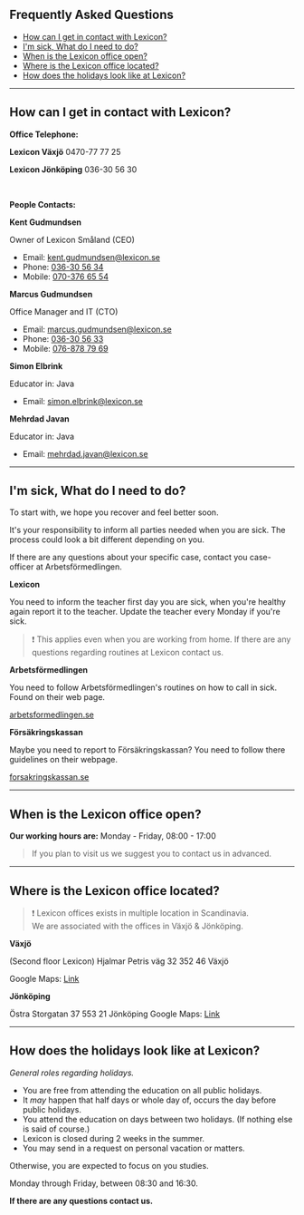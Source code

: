 ## Frequently Asked Questions

- [How can I get in contact with Lexicon?](#how-can-i-get-in-contact-with-lexicon)
- [I'm sick, What do I need to do?](#im-sick-what-do-i-need-to-do)
- [When is the Lexicon office open?](#when-is-the-lexicon-office-open)
- [Where is the Lexicon office located?](#where-is-the-lexicon-office-located)
- [How does the holidays look like at Lexicon?](#how-does-the-holidays-look-like-at-lexicon)



---
## How can I get in contact with Lexicon?

  

**Office Telephone:**

**Lexicon Växjö**
0470-77 77 25

**Lexicon Jönköping**
036-30 56 30

<br>

**People Contacts:**

**Kent Gudmundsen**

Owner of Lexicon Småland (CEO)

*   Email: [kent.gudmundsen@lexicon.se](mailto:kent.gudmundsen@lexicon.se)
*   Phone: [036-30 56 34](tel:036305634)
*   Mobile: [070-376 65 54](tel:0703766554)

  

**Marcus Gudmundsen**

Office Manager and IT (CTO)

*   Email: [marcus.gudmundsen@lexicon.se](mailto:marcus.gudmundsen@lexicon.se)
*   Phone: [036-30 56 33](tel:036305633)
*   Mobile: [076-878 79 69](tel:0768787969)

  

**Simon Elbrink**

Educator in: Java

*   Email: [simon.elbrink@lexicon.se](mailto:simon.elbrink@lexicon.se)

  

**Mehrdad Javan**

Educator in: Java

*   Email: [mehrdad.javan@lexicon.se](mailto:mehrdad.javan@lexicon.se)

  

* * *

## I'm sick, What do I need to do?

To start with, we hope you recover and feel better soon.

It's your responsibility to inform all parties needed when you are sick. The process could look a bit different depending on you.

If there are any questions about your specific case, contact you case-officer at Arbetsförmedlingen.

  

**Lexicon**

You need to inform the teacher first day you are sick, when you're healthy again report it to the teacher. Update the teacher every Monday if you're sick.

> ❗ This applies even when you are working from home. If there are any questions regarding routines at Lexicon contact us.

  

**Arbetsförmedlingen**

You need to follow Arbetsförmedlingen's routines on how to call in sick. Found on their web page.

[arbetsformedlingen.se](https://arbetsformedlingen.se/other-languages/english-engelska/extra-stod/ersattning-och-franvaro/nar-du-deltar-i-ett-program)



**Försäkringskassan**

Maybe you need to report to Försäkringskassan? You need to follow there guidelines on their webpage.

[forsakringskassan.se](https://www.forsakringskassan.se/english)

  

* * *

## When is the Lexicon office open?

**Our working hours are:**
Monday - Friday, 08:00 - 17:00

> If you plan to visit us we suggest you to contact us in advanced.

  

* * *

## Where is the Lexicon office located?

> ❗ Lexicon offices exists in multiple location in Scandinavia.  
> We are associated with the offices in Växjö & Jönköping.

  

**Växjö**

(Second floor Lexicon)
Hjalmar Petris väg 32
352 46 Växjö

Google Maps: [Link](https://goo.gl/maps/tWtj4YQ1RwBzBg2d6)

  

**Jönköping**

Östra Storgatan 37
553 21 Jönköping
Google Maps: [Link](https://goo.gl/maps/TVpQuSewEMM6oBiq6)

  

* * *

  

## How does the holidays look like at Lexicon?

_General roles regarding holidays._

*   You are free from attending the education on all public holidays.
*   It _may_ happen that half days or whole day of, occurs the day before public holidays.
*   You attend the education on days between two holidays. (If nothing else is said of course.)
*   Lexicon is closed during 2 weeks in the summer.
*   You may send in a request on personal vacation or matters.

Otherwise, you are expected to focus on you studies.

Monday through Friday, between 08:30 and 16:30.

**If there are any questions contact us.**


<br/>